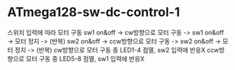 # ATmega128-sw-dc-control-1
스위치 입력에 따라 모터 구동
sw1 on&off -> cw방향으로 모터 구동 -> sw1 on&off -> 모터 정지 -> (반복)
sw2 on&off -> ccw방향으로 모터 구동 -> sw2 on&off -> 모터 정지 -> (반복)
cw방향으로 모터 구동 중 LED1-4 점멸, sw2 입력에 반응X
ccw방향으로 모터 구동 중 LED5-8 점멸, sw1 입력에 반응X
